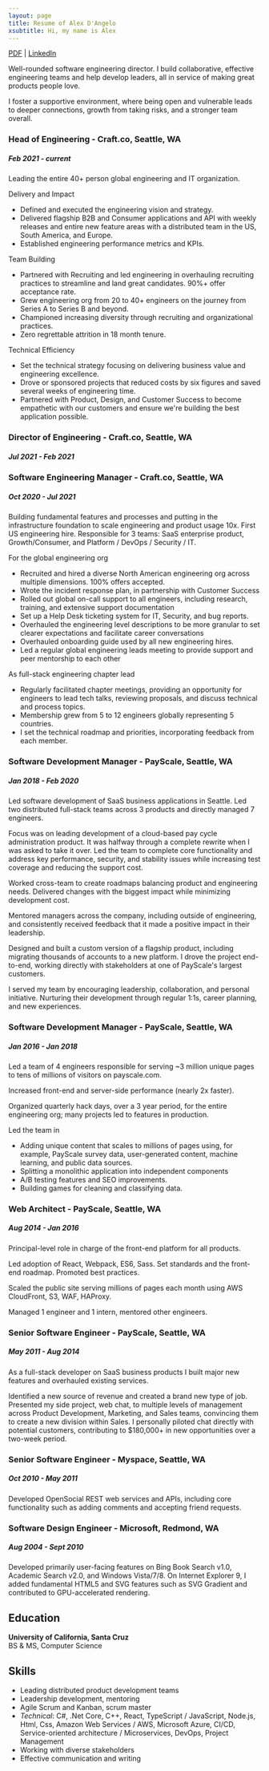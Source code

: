 ```yaml
---
layout: page
title: Resume of Alex D'Angelo
xsubtitle: Hi, my name is Alex
---
```

[PDF](https://www.alexdangelo.com/alex-dangelo-resume-2022-11-13.pdf) | [LinkedIn](https://www.linkedin.com/in/alexdangelo/)

Well-rounded software engineering director. I build collaborative, effective engineering teams and help develop leaders, all in service of making great products people love.

I foster a supportive environment, where being open and vulnerable leads to deeper connections, growth from taking risks, and a stronger team overall.

### Head of Engineering - Craft.co, Seattle, WA ###
##### *Feb 2021 - current* #####

Leading the entire 40+ person global engineering and IT organization. 

Delivery and Impact
* Defined and executed the engineering vision and strategy.
* Delivered flagship B2B and Consumer applications and API with weekly releases and entire new feature areas with a distributed team in the US, South America, and Europe.
* Established engineering performance metrics and KPIs.

Team Building
* Partnered with Recruiting and led engineering in overhauling recruiting practices to streamline and land great candidates. 90%+ offer acceptance rate. 
* Grew engineering org from 20 to 40+ engineers on the journey from Series A to Series B and beyond.
* Championed increasing diversity through recruiting and organizational practices.
* Zero regrettable attrition in 18 month tenure.

Technical Efficiency
* Set the technical strategy focusing on delivering business value and engineering excellence. 
* Drove or sponsored projects that reduced costs by six figures and saved several weeks of engineering time.
* Partnered with Product, Design, and Customer Success to become empathetic with our customers and ensure we're building the best application possible.

### Director of Engineering - Craft.co, Seattle, WA ###
##### *Jul 2021 - Feb 2021* #####

### Software Engineering Manager - Craft.co, Seattle, WA ###
##### *Oct 2020 - Jul 2021* #####
Building fundamental features and processes and putting in the infrastructure foundation to scale engineering and product usage 10x. First US engineering hire. Responsible for 3 teams: SaaS enterprise product, Growth/Consumer, and Platform / DevOps / Security / IT. 

For the global engineering org
* Recruited and hired a diverse North American engineering org across multiple dimensions. 100% offers accepted.
* Wrote the incident response plan, in partnership with Customer Success
* Rolled out global on-call support to all engineers, including research, training, and extensive support documentation
* Set up a Help Desk ticketing system for IT, Security, and bug reports.
* Overhauled the engineering level descriptions to be more granular to set clearer expectations and facilitate career conversations
* Overhauled onboarding guide used by all new engineering hires.
* Led a regular global engineering leads meeting to provide support and peer mentorship to each other

As full-stack engineering chapter lead
* Regularly facilitated chapter meetings, providing an opportunity for engineers to lead tech talks, reviewing proposals, and discuss technical and process topics.
* Membership grew from 5 to 12 engineers globally representing 5 countries.
* I set the technical roadmap and priorities, incorporating feedback from each member.

### Software Development Manager - PayScale, Seattle, WA ###
##### *Jan 2018 - Feb 2020* #####

Led software development of SaaS business applications in Seattle. Led two distributed full-stack teams across 3 products and directly managed 7 engineers.

Focus was on leading development of a cloud-based pay cycle administration product. It was halfway through a complete rewrite when I was asked to take it over. Led the team to complete core functionality and address key performance, security, and stability issues while increasing test coverage and reducing the support cost.

Worked cross-team to create roadmaps balancing product and engineering needs. Delivered changes with the biggest impact while minimizing development cost.

Mentored managers across the company, including outside of engineering, and consistently received feedback that it made a positive impact in their leadership.

Designed and built a custom version of a flagship product, including migrating thousands of accounts to a new platform. I drove the project end-to-end, working directly with stakeholders at one of PayScale's largest customers.

I served my team by encouraging leadership, collaboration, and personal initiative. Nurturing their development through regular 1:1s, career planning, and new experiences.

### Software Development Manager - PayScale, Seattle, WA ###
##### *Jan 2016 - Jan 2018* #####
Led a team of 4 engineers responsible for serving ~3 million unique pages to tens of millions of visitors on payscale.com.

Increased front-end and server-side performance (nearly 2x faster).

Organized quarterly hack days, over a 3 year period, for the entire engineering org; many projects led to features in production.

Led the team in
* Adding unique content that scales to millions of pages using, for example, PayScale survey data, user-generated content, machine learning, and public data sources.
* Splitting a monolithic application into independent components
* A/B testing features and SEO improvements.
* Building games for cleaning and classifying data.

### Web Architect - PayScale, Seattle, WA ###
##### *Aug 2014 - Jan 2016* #####
Principal-level role in charge of the front-end platform for all products.

Led adoption of React, Webpack, ES6, Sass. Set standards and the front-end roadmap. Promoted best practices.

Scaled the public site serving millions of pages each month using AWS CloudFront, S3, WAF, HAProxy.

Managed 1 engineer and 1 intern, mentored other engineers.

### Senior Software Engineer - PayScale, Seattle, WA ###
##### *May 2011 - Aug 2014* #####

As a full-stack developer on SaaS business products I built major new features and overhauled existing services.

Identified a new source of revenue and created a brand new type of job. Presented my side project, web chat, to multiple levels of management across Product Development, Marketing, and Sales teams, convincing them to create a new division within Sales. I personally piloted chat directly with potential customers, contributing to $180,000+ in new opportunities over a two-week period.

### Senior Software Engineer - Myspace, Seattle, WA ###
##### *Oct 2010 - May 2011* #####
Developed OpenSocial REST web services and APIs, including core functionality such as adding comments and accepting friend requests.

### Software Design Engineer - Microsoft, Redmond, WA ###
##### *Aug 2004 - Sept 2010* #####
Developed primarily user-facing features on Bing Book Search v1.0, Academic Search v2.0, and Windows Vista/7/8. On Internet Explorer 9, I added fundamental HTML5 and SVG features such as SVG Gradient and contributed to GPU-accelerated rendering.

## Education ##
**University of California, Santa Cruz**<br>
BS & MS, Computer Science

## Skills ##
* Leading distributed product development teams
* Leadership development, mentoring
* Agile Scrum and Kanban, scrum master
* *Technical*: C#, .Net Core, C++, React, TypeScript / JavaScript, Node.js, Html, Css, Amazon Web Services / AWS, Microsoft Azure, CI/CD, Service-oriented architecture / Microservices, DevOps, Project Management
* Working with diverse stakeholders
* Effective communication and writing

